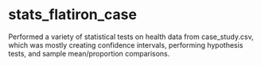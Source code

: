 # stats_flatiron_case

Performed a variety of statistical tests on health data from case_study.csv, which was mostly creating confidence intervals, performing hypothesis tests, and sample mean/proportion comparisons. 
